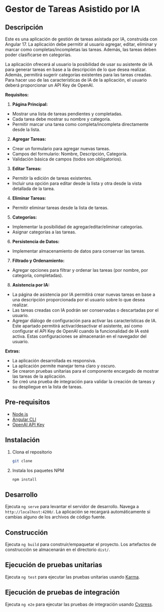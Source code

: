 # Gestor de Tareas Asistido por IA

## Descripción

Este es una aplicación de gestión de tareas asistada por IA, construida con Angular 17. La aplicación debe permitir al usuario agregar, editar, eliminar y marcar como completas/incompletas las tareas. Además, las tareas deben poder clasificarse en categorías.

La aplicación ofrecerá al usuario la posibilidad de usar su asistente de IA para generar tareas en base a la descripción de lo que desea realizar. Además, permitirá sugerir categorías existentes para las tareas creadas. Para hacer uso de las características de IA de la aplicación, el usuario deberá proporcionar un API Key de OpenAI.

**Requisitos:**

1.	**Página Principal:**
- Mostrar una lista de tareas pendientes y completadas. 
- Cada tarea debe mostrar su nombre y categoría.
- Permitir marcar una tarea como completa/incompleta directamente desde la lista.

2.	**Agregar Tareas:**
- Crear un formulario para agregar nuevas tareas.
- Campos del formulario: Nombre, Descripción, Categoría.
- Validación básica de campos (todos son obligatorios).

3.	**Editar Tareas:**
- Permitir la edición de tareas existentes.
- Incluir una opción para editar desde la lista y otra desde la vista detallada de la tarea.

4.	**Eliminar Tareas:**
-	Permitir eliminar tareas desde la lista de tareas.

5.	**Categorías:**
-	Implementar la posibilidad de agregar/editar/eliminar categorías.
-	Asignar categorías a las tareas.

6.	**Persistencia de Datos:**
-	Implementar almacenamiento de datos para conservar las tareas.

7.	**Filtrado y Ordenamiento:**
-	Agregar opciones para filtrar y ordenar las tareas (por nombre, por categoría, completadas).

8.	**Asistencia por IA:**
- La página de asistencia por IA permitirá crear nuevas tareas en base a una descripción proporcionada por el usuario sobre lo que desea realizar.
-	Las tareas creadas con IA podrán ser conservadas o descartadas por el usuario.
-	Agregar diálogo de configuración para activar las características de IA. Este apartado permitirá activar/desactivar el asistente, así como configurar el API Key de OpenAI cuando la funcionalidad de IA esté activa. Estas configuraciones se almacenarán en el navegador del usuario.

**Extras:**

-	La aplicación desarrollada es responsiva.
-	La aplicación permite manejar tema claro y oscuro.
-	Se crearon pruebas unitarias para el componente encargado de mostrar las tareas de la aplicación.
-	Se creó una prueba de integración para validar la creación de tareas y su despliegue en la lista de tareas.

## Pre-requisitos

- [Node.js](https://nodejs.org/en/download/)
- [Angular CLI](https://angular.io/cli)
- [OpenAI API Key](https://beta.openai.com/)

## Instalación

1. Clona el repositorio
   ```sh
   git clone
    ```
2. Instala los paquetes NPM
    ```sh
    npm install
    ```

## Desarrollo

Ejecuta `ng serve` para levantar el servidor de desarrollo. Navega a `http://localhost:4200/`. La aplicación se recargará automáticamente si cambias alguno de los archivos de código fuente.

## Construcción

Ejecuta `ng build` para construir/empaquetar el proyecto. Los artefactos de construcción se almacenarán en el directorio `dist/`.

## Ejecución de pruebas unitarias

Ejecuta `ng test` para ejecutar las pruebas unitarias usando [Karma](https://karma-runner.github.io).

## Ejecución de pruebas de integración

Ejecuta `ng e2e` para ejecutar las pruebas de integración usando [Cypress](https://www.cypress.io/).
